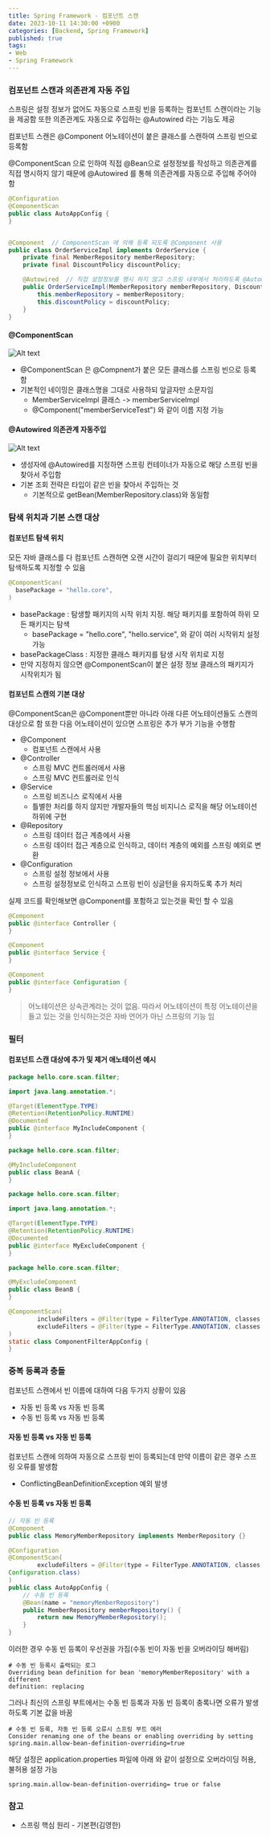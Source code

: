 ```yaml
---
title: Spring Framework - 컴포넌트 스캔
date: 2023-10-11 14:30:00 +0900
categories: [Backend, Spring Framework]
published: true
tags:
- Web
- Spring Framework
---
```


### 컴포넌트 스캔과 의존관계 자동 주입
스프링은 설정 정보가 없어도 자동으로 스프링 빈을 등록하는 컴포넌트 스캔이라는 기능을 제공함
또한 의존관계도 자동으로 주입하는 @Autowired 라는 기능도 제공

컴포넌트 스캔은 @Component 어노테이션이 붙은 클래스를 스캔하여 스프링 빈으로 등록함 

@ComponentScan 으로 인하여 직접 @Bean으로 설정정보를 작성하고 의존관계를 직접 명시하지 않기 때문에 @Autowired 를 통해 의존관계를 자동으로 주입해 주어야 함 

```java
@Configuration
@ComponentScan
public class AutoAppConfig {    
}


@Component  // ComponentScan 에 의해 등록 되도록 @Component 사용
public class OrderServiceImpl implements OrderService {
    private final MemberRepository memberRepository;
    private final DiscountPolicy discountPolicy;

    @Autowired  // 직접 설정정보를 명시 하지 않고 스프링 내부에서 처리하도록 @Autowired 사용
    public OrderServiceImpl(MemberRepository memberRepository, DiscountPolicy discountPolicy) {
        this.memberRepository = memberRepository;
        this.discountPolicy = discountPolicy;
    }
}
```

#### @ComponentScan
![Alt text](/assets/posts/img/spring/spring_basic/spring_06_01.png)
 - @ComponentScan 은 @Compnent가 붙은 모든 클래스를 스프링 빈으로 등록함
 - 기본적인 네이밍은 클래스명을 그대로 사용하되 앞글자만 소문자임
   - MemberServiceImpl 클래스 -> memberServiceImpl
   - @Component("memberServiceTest") 와 같이 이름 지정 가능

#### @Autowired 의존관계 자동주입
![Alt text](/assets/posts/img/spring/spring_basic/spring_06_03.png)
 - 생성자에 @Autowired를 지정하면 스프링 컨테이너가 자동으로 해당 스프링 빈을 찾아서 주입함
 - 기본 조회 전략은 타입이 같은 빈을 찾아서 주입하는 것
   - 기본적으로 getBean(MemberRepository.class)와 동일함

### 탐색 위치과 기본 스캔 대상

#### 컴포넌트 탐색 위치
모든 자바 클래스를 다 컴포넌트 스캔하면 오랜 시간이 걸리기 때문에 필요한 위치부터 탐색하도록 지정할 수 있음

```java
@ComponentScan(
  basePackage = "hello.core",
)
```
 - basePackage : 탐생할 패키지의 시작 위치 지정. 해당 패키지를 포함하여 하위 모든 패키지는 탐색
   -   basePackage = "hello.core", "hello.service", 와 같이 여러 시작위치 설정 가능
 - basePackageClass : 지정한 클래스 패키지를 탐생 시작 위치로 지정
 - 만약 지정하지 않으면 @ComponentScan이 붙은 설정 정보 클래스의 패키지가 시작위치가 됨

#### 컴포넌트 스캔의 기본 대상
@ComponentScan은 @Component뿐만 아니라 아래 다른 어노테이션들도 스캔의 대상으로 함
또한 다음 어노테이션이 있으면 스프링은 추가 부가 기능을 수행함
 - @Component
   - 컴포넌트 스캔에서 사용
 - @Controller
   - 스프링 MVC 컨트롤러에서 사용
   - 스프링 MVC 컨트롤러로 인식
 - @Service
   - 스프링 비즈니스 로직에서 사용
   - 틀별한 처리를 하지 않지만 개발자들의 핵심 비지니스 로직을 해당 어노테이션 하위에 구현
 - @Repository
   - 스프링 데이터 접근 계층에서 사용
   - 스프링 데이터 접근 계층으로 인식하고, 데이터 계층의 예외를 스프링 예외로 변환
 - @Configuration
   - 스프링 설정 정보에서 사용
   - 스프링 설정정보로 인식하고 스프링 빈이 싱글턴을 유지하도록 추가 처리

실제 코드를 확인해보면 @Component를 포함하고 있는것을 확인 할 수 있음
```java
@Component
public @interface Controller {
}

@Component
public @interface Service {
}

@Component
public @interface Configuration {
}
```

> 어노테이션은 상속관계라는 것이 없음. 따라서 어노테이션이 특정 어노테이션을 들고 있는 것을 인식하는것은 자바 언어가 아닌 스프링의 기능 임

### 필터
#### 컴포넌트 스캔 대상에 추가 및 제거 애노테이션 예시
```java
package hello.core.scan.filter;

import java.lang.annotation.*;

@Target(ElementType.TYPE)
@Retention(RetentionPolicy.RUNTIME)
@Documented
public @interface MyIncludeComponent {
}
```
```java
package hello.core.scan.filter;

@MyIncludeComponent
public class BeanA {
}
```
```java
package hello.core.scan.filter;

import java.lang.annotation.*;

@Target(ElementType.TYPE)
@Retention(RetentionPolicy.RUNTIME)
@Documented
public @interface MyExcludeComponent {
}
```
```java
package hello.core.scan.filter;

@MyExcludeComponent
public class BeanB {
}
```

```java
@ComponentScan(
        includeFilters = @Filter(type = FilterType.ANNOTATION, classes = MyIncludeComponent.class),
        excludeFilters = @Filter(type = FilterType.ANNOTATION, classes = MyExcludeComponent.class)
)
static class ComponentFilterAppConfig {
}
```

### 중복 등록과 충돌
컴포넌트 스캔에서 빈 이름에 대하여 다음 두가지 상황이 있음
 - 자동 빈 등록 vs 자동 빈 등록
 - 수동 빈 등록 vs 자동 빈 등록

#### 자동 빈 등록 vs 자동 빈 등록
컴포넌트 스캔에 의하여 자동으로 스프링 빈이 등록되는데 만약 이름이 같은 경우 스프링 오류를 발생함
 - ConflictingBeanDefinitionException 예외 발생

#### 수동 빈 등록 vs 자동 빈 등록
```java
// 자동 빈 등록
@Component
public class MemoryMemberRepository implements MemberRepository {}
```

```java
@Configuration
@ComponentScan(
        excludeFilters = @Filter(type = FilterType.ANNOTATION, classes = 
Configuration.class)
)
public class AutoAppConfig {
    // 수동 빈 등록
    @Bean(name = "memoryMemberRepository")
    public MemberRepository memberRepository() {
        return new MemoryMemberRepository();
    }
}
```

이러한 경우 수동 빈 등록이 우선권을 가짐(수동 빈이 자동 빈을 오버라이딩 해버림)

```
# 수동 빈 등록시 출력되는 로그
Overriding bean definition for bean 'memoryMemberRepository' with a different 
definition: replacing
```

그러나 최신의 스프링 부트에서는 수동 빈 등록과 자동 빈 등록이 충록나면 오류가 발생하도록 기본 값을 바꿈
```
# 수동 빈 등록, 자동 빈 등록 오류시 스프링 부트 에러
Consider renaming one of the beans or enabling overriding by setting 
spring.main.allow-bean-definition-overriding=true
```

해당 설정은 application.properties 파일에 아래 와 같이 설정으로 오버라이딩 허용, 불허용 설정 가능
```
spring.main.allow-bean-definition-overriding= true or false
```

### 참고
 - 스프링 핵심 원리 - 기본편(김영한)
  
